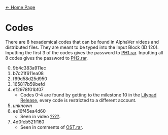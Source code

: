 [← Home Page](../README.md#1-basic-lore)

# Codes
There are 8 hexademical codes that can be found in AlphaVer videos and distributed files. They are meant to be typed into the Input Block (ID 120). Inputting the first 3 of the codes gives the password to [PH1.rar](../resources/lilypad-analyzation.md#ph1.rar). Inputting all 8 codes gives the password to [PH2.rar](../resources/lilypad-analyzation.md#ph2.rar).

0. 9b4c383a911ec
1. b7c21f611ea08
2. f69d58d25d950
3. 165817b59befd
4. ef2978f01bf07
   - Codes 0-4 are found by getting to the milestone 10 in the [Lilypad Release](), every code is restricted to a different account.
5. *unknown*
6. ee16f45ea4d60
   - Seen in video [????](../videos/question-mark.md).
7. 4d0feb521f160
   - Seen in comments of [OST.rar](../resources/ost-rar.md).
